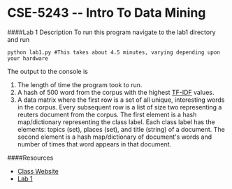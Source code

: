 # CSE-5243 -- Intro To Data Mining

####Lab 1 Description
To run this program navigate to the lab1 directory and run 
```
python lab1.py #This takes about 4.5 minutes, varying depending upon your hardware
```
The output to the console is 

1. The length of time the program took to run.
2. A hash of 500 word from the corpus with the highest [TF-IDF](https://en.wikipedia.org/wiki/Tf%E2%80%93idf) values.
3. A data matrix where the first row is a set of all unique, interesting words in the corpus. Every subsequent row is a list of size two representing a reuters document from the corpus. The first element is a hash map/dictionary representing the class label. Each class label has the elements: topics (set), places (set), and title (string) of a document. The second element is a hash map/dictionary of document's words and number of times that word appears in that document.

####Resources

* [Class Website](http://web.cse.ohio-state.edu/~srini/674/)
* [Lab 1](http://web.cse.ohio-state.edu/~srini/674/assignment1.doc)
